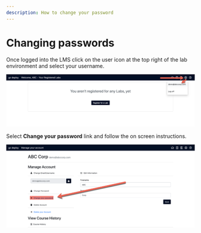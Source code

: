 ```yaml
---
description: How to change your password
---
```


# Changing passwords

Once logged into the LMS click on the user icon at the top right of the lab environment and select your username.

![](../.gitbook/assets/image%20%28111%29.png)

Select **Change your password** link and follow the on screen instructions.

![](../.gitbook/assets/image%20%28112%29.png)

